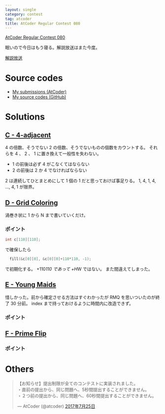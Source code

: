 ```yaml
---
layout: single
category: contest
tag: atcoder
title: AtCoder Regular Contest 080
---
```


[AtCoder Regular Contest 080](https://atcoder.jp/contests/arc080)

眠いので今日はもう寝る。解説放送はまた今度。

[解説放送](https://youtu.be/7yM8eme4QTs)

# Source codes

- [My submissions (AtCoder)](https://atcoder.jp/contests/arc080/submissions?f.User=kazunetakahashi)
- [My source codes (GitHub)](https://github.com/kazunetakahashi/atcoder/tree/master/2017/0806_ARC080)

# Solutions

## [C - 4-adjacent](https://atcoder.jp/contests/arc080/tasks/arc080_a)

4 の倍数、そうでない 2 の倍数、そうでないものの個数をカウントする。
それらを 4 、 2 、 1 に置き換えて一般性を失わない。

- 1 の前後は必ず 4 がこなくてはならない
- 2 の前後は 2 か 4 でなければならない

2 は連続してひとまとめにして 1 個の 1 だと思っておけば事足りる。
1, 4, 1, 4, $\dots$, 4, 1 が限界。

## [D - Grid Coloring](https://atcoder.jp/contests/arc080/tasks/arc080_b)

渦巻き状に 1 から N まで書いていくだけ。

### ポイント

``` c++
int c[110][110];
```

で確保したら

``` c++
  fill(&c[0][0], &c[0][0]+110*110, -1);
```

で初期化する。 +110*110 であって +H*W ではない。
また間違えてしまった。

## [E - Young Maids](https://atcoder.jp/contests/arc080/tasks/arc080_c)

惜しかった。前から確定させる方法はすぐわかったが RMQ を思いついたのが終了 30 分前。
index まで持っておけるように時間内に改造できず。

### ポイント



## [F - Prime Flip](https://atcoder.jp/contests/arc080/tasks/arc080_d)



### ポイント



# Others

<blockquote class="twitter-tweet" data-lang="ja"><p lang="ja" dir="ltr">【お知らせ】提出制限が全てのコンテストに実装されました。<br>・直前の提出から、同じ問題へ、5秒間提出することができません。<br>・２つ前の提出から、同じ問題へ、60秒間提出することができません。</p>&mdash; AtCoder (@atcoder) <a href="https://twitter.com/atcoder/status/889791762960482304">2017年7月25日</a></blockquote>
<script async src="//platform.twitter.com/widgets.js" charset="utf-8"></script>
